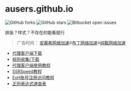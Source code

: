 # ausers.github.io
![GitHub forks](https://img.shields.io/github/forks/ausers/ausers.github.io?style=social) ![GitHub stars](https://img.shields.io/github/stars/ausers/ausers.github.io?style=social) ![Bitbucket open issues](https://img.shields.io/bitbucket/issues/ausers/ausers.github.io)

排版？样式？不存在的能看就行

>广告时间： [安慕希网络加速](http://amcy.in)#[布丁网络加速](http://pudy.xyz)#[纯甄网络加速](http://chnz.xyz)

* [代理客户端下载](https://ausers.github.io/index.html)
* [规则收集/下载](https://ausers.github.io/rule.html)
* [代理客户端使用教程](https://ausers.github.io/guide.html)
* [SSRSpeed教程](https://ausers.github.io/guide/SSRSpeed.html)
* [ExH账号注册访问教程](https://ausers.github.io/ex.html)
* [正则表达式速查表](https://ausers.github.io/rule2.html)
